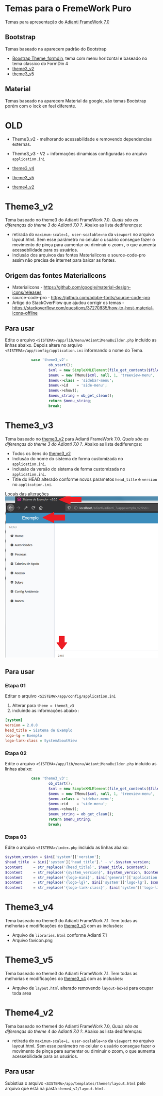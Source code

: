 # Temas para o FremeWork Puro
Temas para apresentação do [Adianti FrameWork 7.0](https://www.adianti.com.br/)

## Bootstrap
Temas baseado na aparecem padrão do Bootstrap
* [Boostrap Theme_formdin](framework_puro/bootstrap_theme_formdin.md), tema com menu horizontal e baseado no tema classico do FormDin 4
* [theme3_v2](framework_puro/bootstrap_theme3_v2.md)
* [theme3_v5](framework_puro/bootstrap_theme3_v5.md)

## Material
Temas baseado na aparecem Material da google, são temas Bootstrap porém com o lock en feel diferente.


# OLD
* Theme3_v2 - melhorando acessabilidade e removendo dependencias externas.
* Theme3_v3 - V2 + informações dinamicas configuradas no arquivo `application.ini`
* [theme3_v4](framework_puro.md#theme3_v4)
* [theme3_v5](framework_puro.md#theme3_v5)

* [theme4_v2](framework_puro.md#theme4_v2)

# Theme3_v2
Tema baseado no theme3 do Adianti FrameWork 7.0. *Quais são as diferenças do theme 3 do Adianti 7.0 ?*. Abaixo as lista dediferenças:

* retirada do `maximum-scale=1, user-scalable=no` da `viewport` no arquivo layout.html. Sem esse parâmetro no celular o usuário consegue fazer o movimento de pinça para aumentar ou diminuir o zoom , o que aumenta acessebilidade para os usuários.
* Inclusão dos arquivos das fontes MaterialIcons e source-code-pro assim não precisa de internet para baixar as fontes.

## Origem das fontes MaterialIcons
* MaterialIcons - https://github.com/google/material-design-icons/releases
* source-code-pro - https://github.com/adobe-fonts/source-code-pro
* Artigo do StackOverFlow que ajudou corrigir os temas - https://stackoverflow.com/questions/37270835/how-to-host-material-icons-offline


## Para usar 
Edite o arquivo `<SISTEMA>/app/lib/menu/AdiantiMenuBuilder.php` incluido as linhas abaixo. Depois altere no arquivo `<SISTEMA>/app/config/application.ini` informando o nome do Tema.

```php
            case 'theme3_v2':
                    ob_start();
                    $xml = new SimpleXMLElement(file_get_contents($file));
                    $menu = new TMenu($xml, null, 1, 'treeview-menu', 'treeview', '');
                    $menu->class = 'sidebar-menu';
                    $menu->id    = 'side-menu';
                    $menu->show();
                    $menu_string = ob_get_clean();
                    return $menu_string;
                    break;  
```

# Theme3_v3
Tema baseado no [theme3_v2](framework_puro.md#theme3_v2) para Adianti FrameWork 7.0. *Quais são as diferenças do theme 3 do Adianti 7.0 ?*. Abaixo as lista dediferenças:

* Todos os itens do [theme3_v2](framework_puro.md#theme3_v2)
* Inclusão do nome do sistema de forma customizada no `application.ini`.
* Inclusão da versão do sistema de forma customizada no `application.ini`.
* Title do HEAD alterado conforme novos parametos `head_title` e `version` no `application.ini`.

Locais das alterações
![Theme3_v3](img/theme3_v3.png)

## Para usar 

### Etapa 01 
Editar o arquivo `<SISTEMA>/app/config/application.ini`

1. Alterar para `theme = theme3_v3`
1. incluindo as informações abaixo : 
```ini
[system]
version = 2.0.0
head_title = Sistema de Exemplo
logo-lg = Exemplo
logo-link-class = SystemAboutView
```
### Etapa 02
Edite o arquivo `<SISTEMA>/app/lib/menu/AdiantiMenuBuilder.php` incluido as linhas abaixo:
```php
            case 'theme3_v3':
                    ob_start();
                    $xml = new SimpleXMLElement(file_get_contents($file));
                    $menu = new TMenu($xml, null, 1, 'treeview-menu', 'treeview', '');
                    $menu->class = 'sidebar-menu';
                    $menu->id    = 'side-menu';
                    $menu->show();
                    $menu_string = ob_get_clean();
                    return $menu_string;
                    break;  
```

### Etapa 03
Edite o arquivo `<SISTEMA>/index.php` incluido as linhas abaixo:

```php
$system_version = $ini['system']['version'];
$head_title  = $ini['system']['head_title'].' - v'.$system_version;
$content     = str_replace('{head_title}', $head_title, $content);
$content     = str_replace('{system_version}', $system_version, $content);
$content     = str_replace('{logo-mini}', $ini['general']['application'], $content);
$content     = str_replace('{logo-lg}', $ini['system']['logo-lg'], $content);
$content     = str_replace('{logo-link-class}', $ini['system']['logo-link-class'], $content);
```

# Theme3_v4
Tema baseado no theme3 do Adianti FrameWork 7.1. Tem todas as melhorias e modificações do [theme3_v3](framework_puro.md#theme3_v3) com as inclusões:

* Arquivo de `libraries.html` conforme Adianti 7.1
* Arquivo favicon.png

# Theme3_v5
Tema baseado no theme3 do Adianti FrameWork 7.1. Tem todas as melhorias e modificações do [theme3_v4](framework_puro.md#theme3_v4) com as inclusões:

* Arquivo de `layout.html` alterado removendo `layout-boxed` para ocupar toda area


# Theme4_v2
Tema baseado no theme4 do Adianti FrameWork 7.0, *Quais são as diferenças do theme 4 do Adianti 7.0 ?*. Abaixo as lista dediferenças:

* retirada do `maximum-scale=1, user-scalable=no` da `viewport` no arquivo layout.html. Sem esse parâmetro no celular o usuário consegue fazer o movimento de pinça para aumentar ou diminuir o zoom, o que aumenta acessebilidade para os usuários.

## Para usar 
Subistiua o arquivo `<SISTEMA>/app/templates/theme4/layout.html` pelo arquivo que está na pasta `theme4_v2/layout.html`.